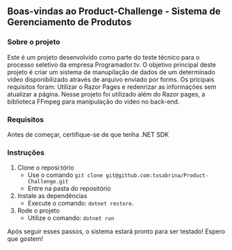## Boas-vindas ao Product-Challenge - Sistema de Gerenciamento de Produtos

### Sobre o projeto 
Este é um projeto desenvolvido como parte do teste técnico para o processo seletivo da empresa Programador.tv. O objetivo principal deste projeto é criar um sistema de manupilação de dados de um determinado video disponibilizado através de arquivo enviado por forms. Os pricipais requisitos foram: Utilizar o Razor Pages e redenrizar as informações sem atualizar a página.
Nesse projeto foi utilizado além do Razor pages, a biblioteca FFmpeg para manipulação do video no back-end.


### Requisitos
Antes de começar, certifique-se de que tenha .NET SDK

### Instruções

1. Clone o reposi:tório
   - Use o comando `git clone git@github.com:txsabrina/Product-Challenge.git`
   - Entre na pasta do repositório
2. Instale as dependências
   - Execute o comando: `dotnet restore`.
3. Rode o projeto
   - Utilize o comando: `dotnet run`

Após seguir esses passos, o sistema estará pronto para ser testado!
Espero que gostem!

